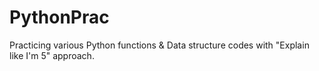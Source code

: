 # PythonPrac
Practicing various Python functions & Data structure codes with "Explain like I'm 5" approach.
